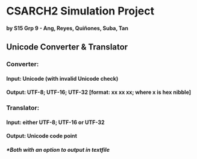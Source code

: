 # CSARCH2 Simulation Project
#### by S15 Grp 9 - Ang, Reyes, Quiñones, Suba, Tan
## Unicode Converter & Translator
### Converter:
#### Input: Unicode (with invalid Unicode check)
#### Output: UTF-8; UTF-16; UTF-32 [format: xx xx xx; where x is hex nibble]
### Translator:
#### Input: either UTF-8; UTF-16 or UTF-32
#### Output: Unicode code point
##### *Both with an option to output in textfile
